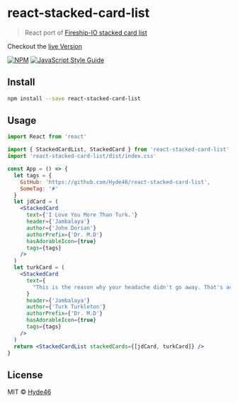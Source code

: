 # react-stacked-card-list

> React port of [Fireship-IO stacked card list](https://github.com/fireship-io/stacked-card-list)

Checkout the [live Version](https://hyde46.github.io/react-stacked-card-list/)

[![NPM](https://img.shields.io/npm/v/react-stacked-card-list.svg)](https://www.npmjs.com/package/react-stacked-card-list) [![JavaScript Style Guide](https://img.shields.io/badge/code_style-standard-brightgreen.svg)](https://standardjs.com)

## Install

```bash
npm install --save react-stacked-card-list
```

## Usage

```jsx
import React from 'react'

import { StackedCardList, StackedCard } from 'react-stacked-card-list'
import 'react-stacked-card-list/dist/index.css'

const App = () => {
  let tags = {
    GitHub: 'https://github.com/Hyde46/react-stacked-card-list',
    SomeTag: '#'
  }
  let jdCard = (
    <StackedCard
      text={'I Love You More Than Turk.'}
      header={'Jambalaya'}
      author={'John Dorian'}
      authorPrefix={'Dr. M.D'}
      hasAdorableIcon={true}
      tags={tags}
    />
  )
  let turkCard = (
    <StackedCard
      text={
        "This is the reason why your headache didn't go away. That's actually pronounced 'an-al-ge-sic', not 'anal-gesic'. Sir, the pills go in your mouth."
      }
      header={'Jambalaya'}
      author={'Turk Turkleton'}
      authorPrefix={'Dr. M.D'}
      hasAdorableIcon={true}
      tags={tags}
    />
  )
  return <StackedCardList stackedCards={[jdCard, turkCard]} />
}
```

## License

MIT © [Hyde46](https://github.com/Hyde46)
